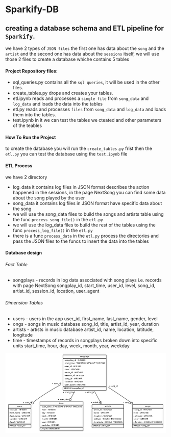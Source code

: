 # Sparkify-DB
## creating a database schema and ETL pipeline for `Sparkify`.
we have 2 types of `JSON files` the first one has data about the `song` and the `artist` and the second one has data about the `sessions` itself, we will use those 2 files to create a database whiche contains 5 tables 
#### Project Repository files:
- sql_queries.py
contains all the `sql queries`, it will be used in the other files.
- create_tables.py 
drops and creates your tables.
- etl.ipynb 
reads and processes a `single file` from `song_data` and `log_data` and loads the data into the tables
- etl.py 
reads and processes `files` from `song_data` and `log_data` and loads them into the tables.
- test.ipynb 
in it we can test the tables we cteated and other parameters of the teables

#### How To Run the Project
to create the database you will run the `create_tables.py` frist then the `etl.py`
you can test the database using the `test.ipynb` file 

#### ETL Process
we have 2 directory 
- log_data it contains log files in JSON format describes the action happened in the sessions, in the page NextSong you can find some data about the song played by the user 
- song_data it contains log files in JSON format have specific data about the song
- we will use the song_data files to build the songs and artists table using the func `process_song_file()` in the `etl.py`
- we will use the log_data files to build the rest of the tables using the func `process_log_file()` in the `etl.py`
- there is a func `process_data` in the `etl.py` process the directories and pass the JSON files to the funcs to insert the data into the tables

#### Database design

###### Fact Table

- songplays - records in log data associated with song plays i.e. records with page NextSong 
    songplay_id, start_time, user_id, level, song_id, artist_id, session_id, location, user_agent

###### Dimension Tables

- users - users in the app
        user_id, first_name, last_name, gender, level
- ongs - songs in music database
        song_id, title, artist_id, year, duration
- artists - artists in music database
        artist_id, name, location, latitude, longitude
- time - timestamps of records in songplays broken down into specific units
        start_time, hour, day, week, month, year, weekday
        
![ER diagram](sparkifydb_erd(1).png)
